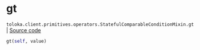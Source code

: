 # gt
`toloka.client.primitives.operators.StatefulComparableConditionMixin.gt` | [Source code](https://github.com/Toloka/toloka-kit/blob/v1.1.0.post1/src/client/primitives/operators.py#L191)

```python
gt(self, value)
```

